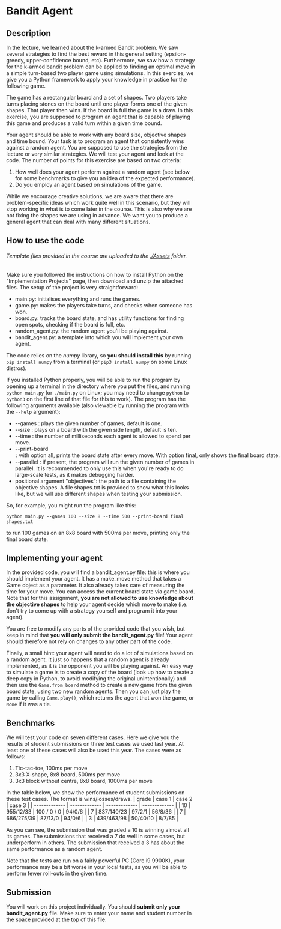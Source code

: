 # Bandit Agent

## Description

In the lecture, we learned about the k-armed Bandit problem. We saw several strategies to find the best reward in this general setting (epsilon-greedy, upper-confidence bound, etc). Furthermore, we saw how a strategy for the k-armed bandit problem can be applied to finding an optimal move in a simple turn-based two player game using simulations. In this exercise, we give you a Python framework to apply your knowledge in practice for the following game.

The game has a rectangular board and a set of shapes. Two players take turns placing stones on the board until one player forms one of the given shapes. That player then wins. If the board is full the game is a draw. In this exercise, you are supposed to program an agent that is capable of playing this game and produces a valid turn within a given time bound.

Your agent should be able to work with any board size, objective shapes and time bound. Your task is to program an agent that consistently wins against a random agent. You are supposed to use the strategies from the lecture or very similar strategies. We will test your agent and look at the code. The number of points for this exercise are based on two criteria:

1. How well does your agent perform against a random agent (see below for some benchmarks to give you an idea of the expected performance).
2. Do you employ an agent based on simulations of the game.

While we encourage creative solutions, we are aware that there are problem-specific ideas which work quite well in this scenario, but they will stop working in what is to come later in the course. This is also why we are not fixing the shapes we are using in advance. We want you to produce a general agent that can deal with many different situations.

## How to use the code
###### Template files provided in the course are uploaded to the [./Assets](./Assets) folder.

Make sure you followed the instructions on how to install Python on the "Implementation Projects" page, then download and unzip the attached files. The setup of the project is very straightforward:

- main.py: initialises everything and runs the games.
- game.py: makes the players take turns, and checks when someone has won.
- board.py: tracks the board state, and has utility functions for finding open spots, checking if the board is full, etc.
- random_agent.py: the random agent you'll be playing against.
- bandit_agent.py: a template into which you will implement your own agent.

The code relies on the *numpy* library, so **you should install this** by running `pip install numpy` from a terminal (or `pip3 install numpy` on some Linux distros).

If you installed Python properly, you will be able to run the program by opening up a terminal in the directory where you put the files, and running `python main.py` (or `./main.py` on Linux; you may need to change `python` to `python3` on the first line of that file for this to work). The program has the following arguments available (also viewable by running the program with the `--help` argument):

- --games <number> : plays the given number of games, default is one.
- --size <number>: plays on a board with the given side length, default is ten.
- --time <number>: the number of milliseconds each agent is allowed to spend per move.
- --print-board <option>: with option `all`, prints the board state after every move. With option `final`, only shows the final board state. When this argument is not given, no board state will be printed.
- --parallel <number>: if present, the program will run the given number of games in parallel. It is recommended to only use this when you're ready to do large-scale tests, as it makes debugging harder.
- positional argument "objectives": the path to a file containing the objective shapes. A file shapes.txt is provided to show what this looks like, but we will use different shapes when testing your submission.

So, for example, you might run the program like this:
```
python main.py --games 100 --size 8 --time 500 --print-board final shapes.txt
```
to run 100 games on an 8x8 board with 500ms per move, printing only the final board state.

## Implementing your agent

In the provided code, you will find a bandit_agent.py file: this is where you should implement your agent. It has a make_move method that takes a Game object as a parameter. It also already takes care of measuring the time for your move. You can access the current board state via game.board. Note that for this assignment, **you are not allowed to use knowledge about the objective shapes** to help your agent decide which move to make (i.e. don't try to come up with a strategy yourself and program it into your agent).

You are free to modify any parts of the provided code that you wish, but keep in mind that **you will only submit the bandit_agent.py** file! Your agent should therefore not rely on changes to any other part of the code.

Finally, a small hint: your agent will need to do a lot of simulations based on a random agent. It just so happens that a random agent is already implemented, as it is the opponent you will be playing against. An easy way to simulate a game is to create a copy of the board (look up how to create a deep copy in Python, to avoid modifying the original unintentionally) and then use the `Game.from_board` method to create a new game from the given board state, using two new random agents. Then you can just play the game by calling `Game.play()`, which returns the agent that won the game, or `None` if it was a tie.

## Benchmarks

We will test your code on seven different cases. Here we give you the results of student submissions on three test cases we used last year. At least one of these cases will also be used this year. The cases were as follows:

1. Tic-tac-toe, 100ms per move
2. 3x3 X-shape, 8x8 board, 500ms per move
3. 3x3 block without centre, 8x8 board, 1000ms per move

In the table below, we show the performance of student submissions on these test cases. The format is wins/losses/draws.
| grade         | case 1           | case 2        | case 3        |
| ------------- | -------------    | ------------- | ------------- |
| 10            | 955/12/33    | 100 / 0 / 0   | 94/0/6   |
| 7             | 837/140/23   | 97/2/1    | 56/8/36    |
| 7             | 686/275/39  | 87/13/0  | 94/0/6   |
| 3             | 439/463/98  | 50/40/10  | 8/7/85   |

As you can see, the submission that was graded a 10 is winning almost all its games. The submissions that received a 7 do well in some cases, but underperform in others. The submission that received a 3 has about the same performance as a random agent.

Note that the tests are run on a fairly powerful PC (Core i9 9900K), your performance may be a bit worse in your local tests, as you will be able to perform fewer roll-outs in the given time.

## Submission

You will work on this project individually. You should **submit only your bandit_agent.py** file. Make sure to enter your name and student number in the space provided at the top of this file.
